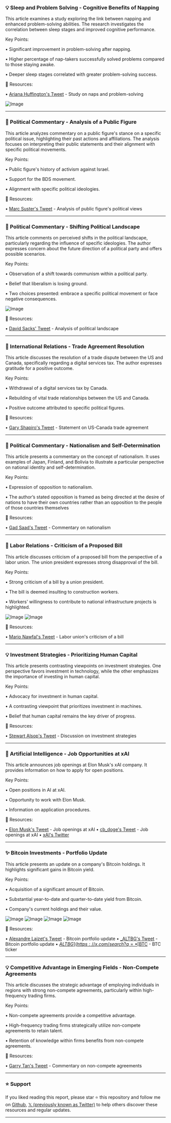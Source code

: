### 💡 Sleep and Problem Solving - Cognitive Benefits of Napping

This article examines a study exploring the link between napping and enhanced problem-solving abilities.  The research investigates the correlation between sleep stages and improved cognitive performance.

Key Points:

• Significant improvement in problem-solving after napping.


• Higher percentage of nap-takers successfully solved problems compared to those staying awake.


• Deeper sleep stages correlated with greater problem-solving success.


🔗 Resources:

• [Ariana Huffington's Tweet](https://x.com/ariannahuff/status/1939676722011451397) - Study on naps and problem-solving


![Image](https://pbs.twimg.com/media/GusdeRzXcAAWQpf?format=jpg&name=small)


---

### 🤖 Political Commentary - Analysis of a Public Figure

This article analyzes commentary on a public figure's stance on a specific political issue, highlighting their past actions and affiliations.  The analysis focuses on interpreting their public statements and their alignment with specific political movements.

Key Points:

• Public figure's history of activism against Israel.


• Support for the BDS movement.


• Alignment with specific political ideologies.


🔗 Resources:

• [Marc Suster's Tweet](https://x.com/msuster/status/1939354818444951960) -  Analysis of public figure's political views


---

### 🤖 Political Commentary -  Shifting Political Landscape

This article comments on perceived shifts in the political landscape, particularly regarding the influence of specific ideologies. The author expresses concern about the future direction of a political party and offers possible scenarios.

Key Points:

• Observation of a shift towards communism within a political party.


• Belief that liberalism is losing ground.


• Two choices presented: embrace a specific political movement or face negative consequences.


![Image](https://pbs.twimg.com/amplify_video_thumb/1939343122460262400/img/ug8C3tFix98ZRsrO.jpg)


🔗 Resources:

• [David Sacks' Tweet](https://x.com/DavidSacks/status/1939411847947411954) - Analysis of political landscape


---

### 🚀 International Relations -  Trade Agreement Resolution

This article discusses the resolution of a trade dispute between the US and Canada, specifically regarding a digital services tax. The author expresses gratitude for a positive outcome.

Key Points:

• Withdrawal of a digital services tax by Canada.


• Rebuilding of vital trade relationships between the US and Canada.


• Positive outcome attributed to specific political figures.


🔗 Resources:

• [Gary Shapiro's Tweet](https://x.com/GaryShapiro/status/1939675070349082630) - Statement on US-Canada trade agreement


---

### 🤖 Political Commentary - Nationalism and Self-Determination

This article presents a commentary on the concept of nationalism.  It uses examples of Japan, Finland, and Bolivia to illustrate a particular perspective on national identity and self-determination.

Key Points:

• Expression of opposition to nationalism.


• The author’s stated opposition is framed as being directed at the desire of nations to have their own countries rather than an opposition to the people of those countries themselves


🔗 Resources:

• [Gad Saad's Tweet](https://x.com/GadSaad/status/1939345856265617558) - Commentary on nationalism


---

### 🤖 Labor Relations - Criticism of a Proposed Bill

This article discusses criticism of a proposed bill from the perspective of a labor union.  The union president expresses strong disapproval of the bill.

Key Points:

• Strong criticism of a bill by a union president.


• The bill is deemed insulting to construction workers.


• Workers' willingness to contribute to national infrastructure projects is highlighted.


![Image](https://pbs.twimg.com/media/GurOCHvWkAEu-Vu?format=jpg&name=small)
![Image](https://pbs.twimg.com/media/Guq9OjeXkAAMcuG?format=jpg&name=small)


🔗 Resources:

• [Mario Nawfal's Tweet](https://x.com/MarioNawfal/status/1939589159955378431) -  Labor union's criticism of a bill


---

### 💡 Investment Strategies - Prioritizing Human Capital

This article presents contrasting viewpoints on investment strategies. One perspective favors investment in technology, while the other emphasizes the importance of investing in human capital.

Key Points:

• Advocacy for investment in human capital.


•  A contrasting viewpoint that prioritizes investment in machines.


• Belief that human capital remains the key driver of progress.


🔗 Resources:

• [Stewart Alsop's Tweet](https://x.com/StewartalsopIII/status/1939579404532740546) -  Discussion on investment strategies


---

### 🚀 Artificial Intelligence - Job Opportunities at xAI

This article announces job openings at Elon Musk's xAI company.  It provides information on how to apply for open positions.

Key Points:

• Open positions in AI at xAI.


• Opportunity to work with Elon Musk.


• Information on application procedures.


🔗 Resources:

• [Elon Musk's Tweet](https://x.com/elonmusk) - Job openings at xAI
• [cb_doge's Tweet](https://x.com/cb_doge/status/1939573561095835732) -  Job openings at xAI
• [xAI's Twitter](https://x.com/xai)


---

### ✨ Bitcoin Investments - Portfolio Update

This article presents an update on a company's Bitcoin holdings. It highlights significant gains in Bitcoin yield.

Key Points:

• Acquisition of a significant amount of Bitcoin.


• Substantial year-to-date and quarter-to-date yield from Bitcoin.


• Company's current holdings and their value.


![Image](https://pbs.twimg.com/media/Guq4p63XMAAURlJ?format=jpg&name=small)
![Image](https://pbs.twimg.com/media/Guq4PJLWAAAOUUu?format=jpg&name=small)
![Image](https://pbs.twimg.com/media/Guq4PJFWgAERato?format=jpg&name=small)
![Image](https://pbs.twimg.com/media/Guq4PJCXoAAfZcm?format=jpg&name=small)


🔗 Resources:

• [Alexandre Laizet's Tweet](https://x.com/AlexandreLaizet/status/1939566438030676455) -  Bitcoin portfolio update
• [_ALTBG's Tweet](https://x.com/_ALTBG/status/1939566061751296096) - Bitcoin portfolio update
• [$ALTBG](https://x.com/search?q=%24ALTBG&src=cashtag_click) -  ALTBG ticker
• [$BTC](https://x.com/search?q=%24BTC&src=cashtag_click) - BTC ticker


---

### 💡 Competitive Advantage in Emerging Fields - Non-Compete Agreements

This article discusses the strategic advantage of employing individuals in regions with strong non-compete agreements, particularly within high-frequency trading firms.

Key Points:

• Non-compete agreements provide a competitive advantage.


• High-frequency trading firms strategically utilize non-compete agreements to retain talent.


• Retention of knowledge within firms benefits from non-compete agreements.



🔗 Resources:

• [Garry Tan's Tweet](https://x.com/garrytan/status/1939498011866083683) - Commentary on non-compete agreements


---

### ⭐️ Support

If you liked reading this report, please star ⭐️ this repository and follow me on [Github](https://github.com/Drix10), [𝕏 (previously known as Twitter)](https://x.com/DRIX_10_) to help others discover these resources and regular updates.

---